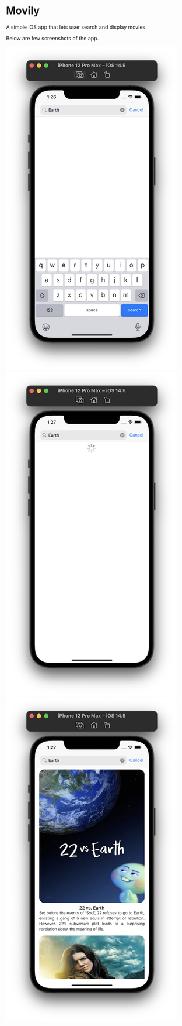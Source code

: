 # Movily
A simple iOS app that lets user search and display movies.

Below are few screenshots of the app.

![1](ScreenShot1.png) ![2](ScreenShot2.png) ![3](ScreenShot3.png)
